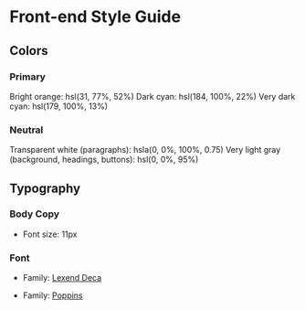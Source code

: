 # Front-end Style Guide

## Colors

### Primary

Bright orange: hsl(31, 77%, 52%)
Dark cyan: hsl(184, 100%, 22%)
Very dark cyan: hsl(179, 100%, 13%)

### Neutral

Transparent white (paragraphs): hsla(0, 0%, 100%, 0.75)
Very light gray (background, headings, buttons): hsl(0, 0%, 95%)

## Typography

### Body Copy
- Font size: 11px

### Font

- Family: [Lexend Deca](https://fonts.google.com/specimen/Lexend+Deca)

- Family: [Poppins](https://fonts.google.com/specimen/Poppins)
